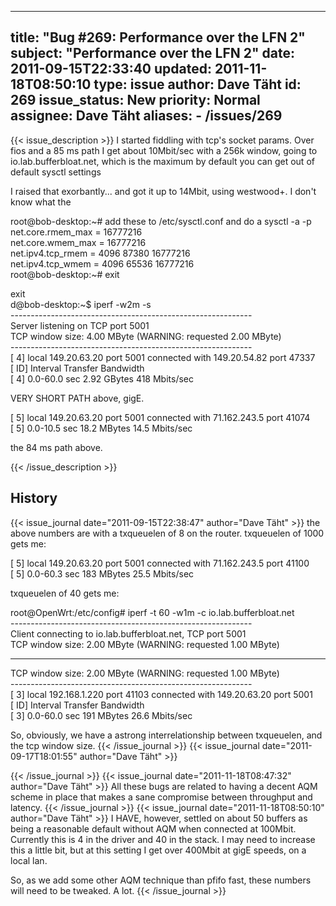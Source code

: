 
---
title: "Bug #269: Performance over the LFN 2"
subject: "Performance over the LFN 2"
date: 2011-09-15T22:33:40
updated: 2011-11-18T08:50:10
type: issue
author: Dave Täht
id: 269
issue_status: New
priority: Normal
assignee: Dave Täht
aliases:
    - /issues/269
---

{{< issue_description >}}
I started fiddling with tcp's socket params. Over fios and a 85 ms path
I get about 10Mbit/sec with a 256k window, going to
io.lab.bufferbloat.net, which is the maximum by default you can get out
of default sysctl settings

I raised that exorbantly... and got it up to 14Mbit, using westwood+. I
don't know what the

root@bob-desktop:\~\# add these to /etc/sysctl.conf and do a sysctl -a
-p\
net.core.rmem\_max = 16777216\
net.core.wmem\_max = 16777216\
net.ipv4.tcp\_rmem = 4096 87380 16777216\
net.ipv4.tcp\_wmem = 4096 65536 16777216\
root@bob-desktop:\~\# exit

exit\
d@bob-desktop:\~\$ iperf -w2m -s\
------------------------------------------------------------\
Server listening on TCP port 5001\
TCP window size: 4.00 MByte (WARNING: requested 2.00 MByte)\
------------------------------------------------------------\
\[ 4\] local 149.20.63.20 port 5001 connected with 149.20.54.82 port
47337\
\[ ID\] Interval Transfer Bandwidth\
\[ 4\] 0.0-60.0 sec 2.92 GBytes 418 Mbits/sec

VERY SHORT PATH above, gigE.

\[ 5\] local 149.20.63.20 port 5001 connected with 71.162.243.5 port
41074\
\[ 5\] 0.0-10.5 sec 18.2 MBytes 14.5 Mbits/sec

the 84 ms path above.


{{< /issue_description >}}

## History
{{< issue_journal date="2011-09-15T22:38:47" author="Dave Täht" >}}
the above numbers are with a txqueuelen of 8 on the router. txqueuelen
of 1000 gets me:

\[ 5\] local 149.20.63.20 port 5001 connected with 71.162.243.5 port
41100\
\[ 5\] 0.0-60.3 sec 183 MBytes 25.5 Mbits/sec

txqueuelen of 40 gets me:

root@OpenWrt:/etc/config\# iperf -t 60 -w1m -c io.lab.bufferbloat.net\
------------------------------------------------------------\
Client connecting to io.lab.bufferbloat.net, TCP port 5001\
TCP window size: 2.00 MByte (WARNING: requested 1.00 MByte)

------------------------------------------------------------------------

TCP window size: 2.00 MByte (WARNING: requested 1.00 MByte)\
------------------------------------------------------------\
\[ 3\] local 192.168.1.220 port 41103 connected with 149.20.63.20 port
5001\
\[ ID\] Interval Transfer Bandwidth\
\[ 3\] 0.0-60.0 sec 191 MBytes 26.6 Mbits/sec

So, obviously, we have a astrong interrelationship between txqueuelen,
and the tcp window size.
{{< /issue_journal >}}
{{< issue_journal date="2011-09-17T18:01:55" author="Dave Täht" >}}

{{< /issue_journal >}}
{{< issue_journal date="2011-11-18T08:47:32" author="Dave Täht" >}}
All these bugs are related to having a decent AQM scheme in place that
makes a sane compromise between throughput and latency.
{{< /issue_journal >}}
{{< issue_journal date="2011-11-18T08:50:10" author="Dave Täht" >}}
I HAVE, however, settled on about 50 buffers as being a reasonable
default without AQM when connected at 100Mbit. Currently this is 4 in
the driver and 40 in the stack. I may need to increase this a little
bit, but at this setting I get over 400Mbit at gigE speeds, on a local
lan.

So, as we add some other AQM technique than pfifo fast, these numbers
will need to be tweaked. A lot.
{{< /issue_journal >}}

